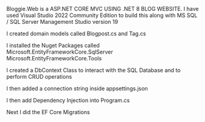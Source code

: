 Bloggie.Web is a ASP.NET CORE MVC USING .NET 8 BLOG WEBSITE.
I have used Visual Studio 2022 Community Edition to build this along with MS SQL / SQL Server Management Studio version 19

I created domain models called Blogpost.cs and Tag.cs

I installed the Nuget Packages called Microsoft.EntityFrameworkCore.SqlServer
Microsoft.EntityFrameworkCore.Tools

I created a DbContext Class to interact with the SQL Database and to perform CRUD operations

I then added a connection string inside appsettings.json

I then add Dependency Injection into Program.cs 

Next I did the EF Core Migrations

